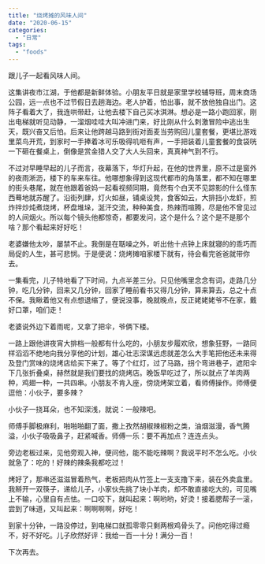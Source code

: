 ```yaml
---
title: "烧烤摊的风味人间"
date: "2020-06-15"
categories: 
  - "日常"
tags: 
  - "foods"
---
```


跟儿子一起看风味人间。

这集讲夜市江湖，于他都是新鲜体验。小朋友平日就是家里学校辅导班，周末商场公园，远一点也不过节假日去趟海边。老人护着，怕出事，就不放他独自出门。这阵子看着大了，我连哄带赶，让他去楼下自己买冰淇淋。想必是一路小跑回家，刚出电梯就听见动静，一溜烟哇哇大叫冲进门来，好比刚从什么刺激冒险中逃出生天，既兴奋又后怕。后来让他跨越马路到街对面麦当劳购回儿童套餐，更堪比游戏里菜鸟开荒，到家时一手捧着冰可乐吸得叽咂有声，一手把装着儿童套餐的食袋咣一下砸在餐桌上，倒像是赏金猎人交了大人头回来，真真神气到不行。

不过对早睡早起的儿子而言，夜幕落下，华灯升起，在他的世界里，原不过是窗外的夜雨淅沥，楼下的车来车往。他哪想象得到这现代都市的角落里，都不知在哪里的街头巷尾，就在他跟着爸妈一起看视频同期，竟然有个白天不见踪影的什么怪东西蓦地就苏醒了。沿街列肆，灯火如昼，铺桌设凳，食客如云，大排挡小龙虾，煎炸拌炒炖煮烧烤，杯盘堆垛，涎汗交流，种种美食，热辣而喧腾，尽是他不曾见过的人间烟火。所以每个镜头他都惊奇，都要发问，这个是什么？这个是不是那个啥？那个看起来好好吃！

老婆嫌他太吵，屡禁不止。我倒是在聒噪之外，听出他十点钟上床就寝的的乖巧而局促的人生，甚可悲悯。于是便说：烧烤摊咱家楼下就有，待会看完爸爸就带你去。

一集看完，儿子特地看了下时间，九点半差三分。只见他嘴里念念有词，走路几分钟，吃几分钟，回来又几分钟，回家了睡前看书又得几分钟，算来算去，总之十点不保。我瞅着他又有点想退缩了，便说没事，晚就晚点，反正姥姥姥爷不在家，戴好口罩，咱们走！

老婆说外边下着雨呢，又拿了把伞，爷俩下楼。

一路上跟他讲夜宵大排档一般都有什么吃的，小朋友步履欢欣，想象狂野，一路同样滔滔不绝地向我分享他的计划，雄心壮志深谋远虑就差怎么大手笔把他还未来得及登门赏味的烧烤店给买下来了。等了个红灯，过了马路，拐个弯进巷子，遮阳伞下几张折叠桌，赫然就是我们要找的烧烤店。晚饭早吃过了，所以就点了羊肉两种，鸡翅一种，一共四串。小朋友不肯入座，傍烧烤架立着，看师傅操作。师傅便逗他：小伙子，要多辣？

小伙子一挠耳朵，也不知深浅，就说：一般辣吧。

师傅手脚极麻利，啪啪啪翻了面，撒上孜然胡椒辣椒粉之类，油烟滋漫，香气腾溢，小伙子吸吸鼻子，赶紧喊香。师傅一乐：要不再加点？连连点头。

旁边老板过来，见他旁观入神，便问他，能不能吃辣啊？我说平时不怎么吃。小伙就急了：吃的！好辣的辣条我都吃过！

烤好了，那串还滋滋冒着热气，老板把肉从竹签上一支支撸下来，装在外卖盒里。我掰开一双筷子，递给儿子，小家伙先挑了块小羊肉，却不敢直接吃大的，可见嘴上不输，心里自有点怯。一口咬下，就叫起来：啊哟哟，好烫！接着腮帮子一滚，尝到了味道，又叫起来：啊啊啊啊，好吃！

到家十分钟，一路没停过，到电梯口就孤零零只剩两根鸡骨头了。问他吃得过瘾不，好不好吃。儿子欣然好评：我给一百一十分！满分一百！

下次再去。

